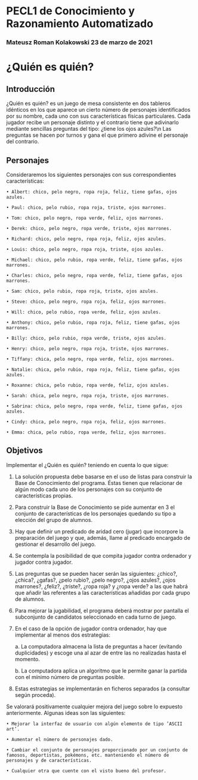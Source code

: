 # PECL1 de Conocimiento y Razonamiento Automatizado 
### Mateusz Roman Kolakowski 23 de marzo de 2021

# ¿Quién es quién?

## Introducción
¿Quién es quién? es un juego de mesa consistente en dos tableros idénticos en los que aparece
un cierto número de personajes identificados por su nombre, cada uno con sus características
físicas particulares. Cada jugador recibe un personaje distinto y el contrario tiene que adivinarlo
mediante sencillas preguntas del tipo: ¿tiene los ojos azules?\n
Las preguntas se hacen por turnos y gana el que primero adivine el personaje del contrario.


## Personajes

Consideraremos los siguientes personajes con sus correspondientes características:

	• Albert: chico, pelo negro, ropa roja, feliz, tiene gafas, ojos azules.

	• Paul: chico, pelo rubio, ropa roja, triste, ojos marrones.

	• Tom: chico, pelo negro, ropa verde, feliz, ojos marrones.
	
	• Derek: chico, pelo negro, ropa verde, triste, ojos marrones.

	• Richard: chico, pelo negro, ropa roja, feliz, ojos azules.

	• Louis: chico, pelo negro, ropa roja, triste, ojos azules.

	• Michael: chico, pelo rubio, ropa verde, feliz, tiene gafas, ojos marrones.
	
	• Charles: chico, pelo negro, ropa verde, feliz, tiene gafas, ojos marrones.

	• Sam: chico, pelo rubio, ropa roja, triste, ojos azules.

	• Steve: chico, pelo negro, ropa roja, feliz, ojos marrones.
	
	• Will: chico, pelo rubio, ropa verde, feliz, ojos azules.

	• Anthony: chico, pelo rubio, ropa roja, feliz, tiene gafas, ojos marrones.
	
	• Billy: chico, pelo rubio, ropa verde, triste, ojos azules.

	• Henry: chico, pelo negro, ropa roja, triste, ojos marrones.
	
	• Tiffany: chica, pelo negro, ropa verde, feliz, ojos marrones.

	• Natalie: chica, pelo rubio, ropa roja, feliz, tiene gafas, ojos azules.

	• Roxanne: chica, pelo rubio, ropa verde, feliz, ojos azules.

	• Sarah: chica, pelo negro, ropa roja, triste, ojos marrones.

	• Sabrina: chica, pelo negro, ropa verde, feliz, tiene gafas, ojos azules.

	• Cindy: chica, pelo negro, ropa roja, feliz, ojos marrones.

	• Emma: chica, pelo rubio, ropa verde, feliz, ojos marrones.


## Objetivos 
Implementar el ¿Quién es quién? teniendo en cuenta lo que sigue:

1. La solución propuesta debe basarse en el uso de listas para construir la Base de
Conocimiento del programa. Éstas tienen que relacionar de algún modo cada uno de los
personajes con su conjunto de características propias.
2. Para construir la Base de Conocimiento se pide aumentar en 3 el conjunto de
características de los personajes quedando su tipo a elección del grupo de alumnos.
3. Hay que definir un predicado de aridad cero (jugar) que incorpore la preparación del
juego y que, además, llame al predicado encargado de gestionar el desarrollo del juego.
4. Se contempla la posibilidad de que compita jugador contra ordenador y jugador contra
jugador.
5. Las preguntas que se pueden hacer serán las siguientes: ¿chico?, ¿chica?, ¿gafas?,
¿pelo rubio?, ¿pelo negro?, ¿ojos azules?, ¿ojos marrones?, ¿feliz?, ¿triste?, ¿ropa
roja? y ¿ropa verde? a las que habrá que añadir las referentes a las características
añadidas por cada grupo de alumnos.
6. Para mejorar la jugabilidad, el programa deberá mostrar por pantalla el subconjunto de
candidatos seleccionado en cada turno de juego.
7. En el caso de la opción de jugador contra ordenador, hay que implementar al menos
dos estrategias:
	
	a. La computadora almacena la lista de preguntas a hacer (evitando duplicidades) y escoge una al azar de entre las no realizadas hasta el momento.
	
	b. La computadora aplica un algoritmo que le permite ganar la partida con el mínimo número de preguntas posible.
8. Estas estrategias se implementarán en ficheros separados (a consultar según proceda).

Se valorará positivamente cualquier mejora del juego sobre lo expuesto anteriormente. Algunas ideas son las siguientes:

	• Mejorar la interfaz de usuario con algún elemento de tipo ’ASCII art’.

	• Aumentar el número de personajes dado.

	• Cambiar el conjunto de personajes proporcionado por un conjunto de famosos, deportistas, pokémons, etc. manteniendo el número de personajes y de características.

	• Cualquier otra que cuente con el visto bueno del profesor.




